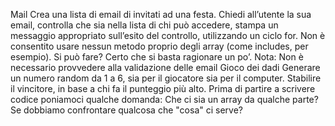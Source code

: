 Mail
Crea una lista di email di invitati ad una festa. Chiedi all’utente la sua email, controlla che sia nella lista di chi può accedere, stampa un messaggio appropriato sull’esito del controllo, utilizzando un ciclo for. Non è consentito usare nessun metodo proprio degli array (come includes, per esempio). Si può fare? Certo che si basta ragionare un po’. Nota: Non è necessario provvedere alla validazione delle email
Gioco dei dadi
Generare un numero random da 1 a 6, sia per il giocatore sia per il computer. Stabilire il vincitore, in base a chi fa il punteggio più alto.
Prima di partire a scrivere codice poniamoci qualche domanda: Che ci sia un array da qualche parte? Se dobbiamo confrontare qualcosa che "cosa" ci serve?

<!-- Mail : dichiaro la mia lista di invitati -->

<!-- Permetto all'utente di inserire la mail -->
<!-- dichiaro la variabile di controllo (impostandola su false) -->
<!-- ciclo l'array delle mail -->
<!-- Dentro il ciclo "for" controllo se è presente la mail (se corrisponde a quella che sto ciclando) -->
<!-- Se è vera la condizione dettata, cambio il valore della variabile di controllo (mettendola su true) -->
<!-- Controllo il valore della variabile di controllo per stampare il messaggio corretto -->


<!-- Dadi -->